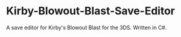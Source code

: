 # Kirby-Blowout-Blast-Save-Editor
A save editor for Kirby's Blowout Blast for the 3DS. Written in C#.

